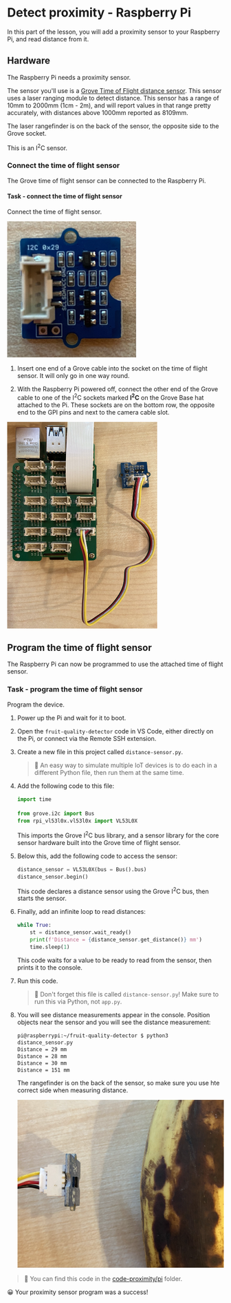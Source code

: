 # Detect proximity - Raspberry Pi

In this part of the lesson, you will add a proximity sensor to your Raspberry Pi, and read distance from it.

## Hardware

The Raspberry Pi needs a proximity sensor.

The sensor you'll use is a [Grove Time of Flight distance sensor](https://www.seeedstudio.com/Grove-Time-of-Flight-Distance-Sensor-VL53L0X.html). This sensor uses a laser ranging module to detect distance. This sensor has a range of 10mm to 2000mm (1cm - 2m), and will report values in that range pretty accurately, with distances above 1000mm reported as 8109mm.

The laser rangefinder is on the back of the sensor, the opposite side to the Grove socket.

This is an I<sup>2</sup>C sensor.

### Connect the time of flight sensor

The Grove time of flight sensor can be connected to the Raspberry Pi.

#### Task - connect the time of flight sensor

Connect the time of flight sensor.

![A grove time of flight sensor](../../../images/grove-time-of-flight-sensor.png)

1. Insert one end of a Grove cable into the socket on the time of flight sensor. It will only go in one way round.

1. With the Raspberry Pi powered off, connect the other end of the Grove cable to one of the I<sup>2</sup>C sockets marked **I<sup>2</sup>C** on the Grove Base hat attached to the Pi. These sockets are on the bottom row, the opposite end to the GPI pins and next to the camera cable slot.

![The grove time of flight sensor connected to the I squared C socket](../../../images/pi-time-of-flight-sensor.png)

## Program the time of flight sensor

The Raspberry Pi can now be programmed to use the attached time of flight sensor.

### Task - program the time of flight sensor

Program the device.

1. Power up the Pi and wait for it to boot.

1. Open the `fruit-quality-detector` code in VS Code, either directly on the Pi, or connect via the Remote SSH extension.

1. Create a new file in this project called `distance-sensor.py`.

    > 💁 An easy way to simulate multiple IoT devices is to do each in a different Python file, then run them at the same time.

1. Add the following code to this file:

    ```python
    import time
    
    from grove.i2c import Bus
    from rpi_vl53l0x.vl53l0x import VL53L0X
    ```

    This imports the Grove I<sup>2</sup>C bus library, and a sensor library for the core sensor hardware built into the Grove time of flight sensor.

1. Below this, add the following code to access the sensor:

    ```python
    distance_sensor = VL53L0X(bus = Bus().bus)
    distance_sensor.begin()    
    ```

    This code declares a distance sensor using the Grove I<sup>2</sup>C bus, then starts the sensor.

1. Finally, add an infinite loop to read distances:

    ```python
    while True:
        st = distance_sensor.wait_ready()
        print(f'Distance = {distance_sensor.get_distance()} mm')
        time.sleep(1)
    ```

    This code waits for a value to be ready to read from the sensor, then prints it to the console.

1. Run this code.

    > 💁 Don't forget this file is called `distance-sensor.py`! Make sure to run this via Python, not `app.py`.

1. You will see distance measurements appear in the console. Position objects near the sensor and you will see the distance measurement:

    ```output
    pi@raspberrypi:~/fruit-quality-detector $ python3 distance_sensor.py 
    Distance = 29 mm
    Distance = 28 mm
    Distance = 30 mm
    Distance = 151 mm
    ```

    The rangefinder is on the back of the sensor, so make sure you use hte correct side when measuring distance.

    ![The rangefinder on the back of the time of flight sensor pointing at a banana](../../../images/time-of-flight-banana.png)

> 💁 You can find this code in the [code-proximity/pi](code-proximity/pi) folder.

😀 Your proximity sensor program was a success!